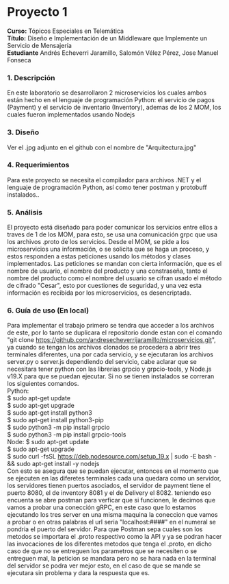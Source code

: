 # **Proyecto 1**
**Curso:** Tópicos Especiales en Telemática <br>
**Título:** Diseño e Implementación de un Middleware que Implemente un Servicio de Mensajería <br>
**Estudiante** Andrés Echeverri Jaramillo, Salomón Vélez Pérez, Jose Manuel Fonseca<br>
### **1. Descripción**
En este laboratorio se desarrollaron 2 microservicios los cuales ambos están hecho en el lenguaje de programación Python: el servicio de pagos (Payment) y el servicio de inventario (Inventory), ademas de los 2 MOM, los cuales fueron implementados usando Nodejs

### **3. Diseño**
Ver el .jpg adjunto en el github con el nombre de "Arquitectura.jpg" <br />

### **4. Requerimientos**
Para este proyecto se necesita el compilador para archivos .NET y el lenguaje de programación Python, así como tener postman y protobuff instalados..<br />

### **5. Análisis**
 El proyecto está diseñado para poder comunicar los servicios entre ellos a traves de 1 de los MOM, para esto, se usa una comunicación grpc que usa los archivos .proto de los servicios. Desde el MOM, se pide a los microservicios una información, o se solicita que se haga un proceso, y estos responden a estas peticiones usando los métodos y clases implementados. Las peticiones se mandan con cierta información, que es el nombre de usuario, el nombre del producto y una constraseña, tanto el nombre del producto como el nombre del usuario se cifran usado el método de cifrado "Cesar", esto por cuestiones de seguridad, y una vez esta información es recibida por los microservicios, es desencriptada. <br />

### **6. Guía de uso (En local)**
Para implementar el trabajo primero se tendra que acceder a los archivos de este, por lo tanto se duplicara el repositorio donde estan con el comando "git clone https://github.com/andresecheverrijaramillo/microservicios.git", ya cuando se tengan los archivos clonados se procedera a abrir tres terminales diferentes, una por cada servicio, y se ejecutaran los archivos server.py o server.js dependiendo del servicio, cabe aclarar que se necesitara tener python con las librerias grpcio y grpcio-tools, y Node.js v19.X para que se puedan ejecutar. Si no se tienen instalados se correran los siguientes comandos. <br />
Python: <br />
$ sudo apt-get update <br />
$ sudo apt-get upgrade <br />
$ sudo apt-get install python3 <br />
$ sudo apt-get install python3-pip <br />
$ sudo python3 -m pip install grpcio <br />
$ sudo python3 -m pip install grpcio-tools <br />
Node:
$ sudo apt-get update <br />
$ sudo apt-get upgrade <br />
$ sudo curl -fsSL https://deb.nodesource.com/setup_19.x | sudo -E bash - && sudo apt-get install -y nodejs <br />
Con esto se asegura que se puedan ejecutar, entonces en el momento que se ejecuten en las diferetes terminales cada una quedara como un servidor, los servidores tienen puertos asociados, el servidor de payment tiene el puerto 8080, el de inventory 8081 y el de Delivery el 8082. teniendo eso encuenta se abre postman para verficar que si funcionen, le decimos que vamos a probar una conección gRPC, en este caso que lo estamos ejecutando los tres server en una misma maquina la coneccion que vamos a probar o en otras palabras el url seria "localhost:####" en el numeral se pondria el puerto del servidor. Para que Postman sepa cuales son los metodos se importara el .proto respectivo como la API y ya se podran hacer las invocaciones de los diferentes metodos que tenga el .proto, en dicho caso de que no se entreguen los parametros que se necesiten o se entreguen mal, la peticion se mandara pero no se hara nada en la terminal del servidor se podra ver mejor esto, en el caso de que se mande se ejecutara sin problema y dara la respuesta que es.
